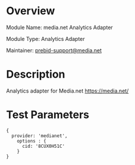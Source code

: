 # Overview
Module Name: media.net Analytics Adapter

Module Type: Analytics Adapter

Maintainer: prebid-support@media.net

# Description

Analytics adapter for Media.net
https://media.net/

# Test Parameters

```
{
  provider: 'medianet',
    options : {
      cid: '8CUX0H51C'
    }
}

```